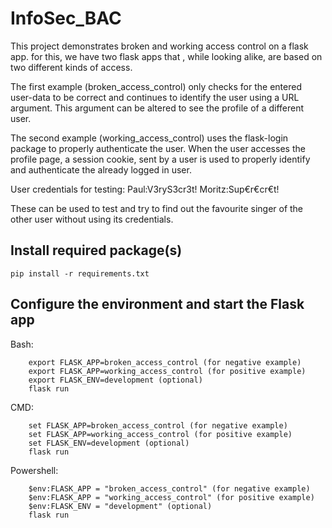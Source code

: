 # InfoSec_BAC

This project demonstrates broken and working access control on a flask app.
for this, we have two flask apps that , while looking alike, are based on two different kinds of access.


The first example (broken_access_control) only checks for the entered user-data to be correct and continues to identify the user using a URL argument.
This argument can be altered to see the profile of a different user.

The second example (working_access_control) uses the flask-login package to properly authenticate the user. When the user accesses the profile page, a session cookie, sent by a user is used to properly identify and authenticate the already logged in user.

User credentials for testing:
Paul:V3ryS3cr3t!
Moritz:Sup€r€cr€t!

These can be used to test and try to find out the favourite singer of the other user without using its credentials.

## Install required package(s)
```
pip install -r requirements.txt
```

## Configure the environment and start the Flask app

Bash:
```
    export FLASK_APP=broken_access_control (for negative example)
    export FLASK_APP=working_access_control (for positive example)
    export FLASK_ENV=development (optional)
    flask run
```
CMD:
```
    set FLASK_APP=broken_access_control (for negative example)
    set FLASK_APP=working_access_control (for positive example)
    set FLASK_ENV=development (optional)
    flask run
```
Powershell:
```
    $env:FLASK_APP = "broken_access_control" (for negative example)
    $env:FLASK_APP = "working_access_control" (for positive example)
    $env:FLASK_ENV = "development" (optional)
    flask run
```
